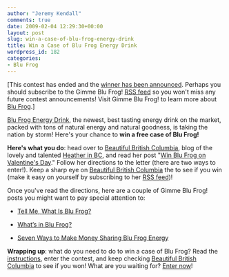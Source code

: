 ```yaml
---
author: "Jeremy Kendall"
comments: true
date: 2009-02-04 12:29:30+00:00
layout: post
slug: win-a-case-of-blu-frog-energy-drink
title: Win a Case of Blu Frog Energy Drink
wordpress_id: 182
categories:
- Blu Frog
---
```


[This contest has ended and the [winner has been announced](http://gimmeblufrog.com/2009/02/14/blu-frog-energy-giveaway-winner-announced/). Perhaps you should subscribe to the Gimme Blu Frog! [RSS feed](http://gimmeblufrog.com/feed/) so you won't miss any future contest announcements! Visit Gimme Blu Frog! to learn more about [Blu Frog](http://gimmeblufrog.com).]

[Blu Frog Energy Drink](http://gimmeblufrog.com), the newest, best tasting energy drink on the market, packed with tons of natural energy and natural goodness, is taking the nation by storm!  Here's your chance to **win a free case of Blu Frog!**

**Here's what you do**: head over to [Beautiful British Columbia](http://boatinginbeautifulbritishcolumbia.com/), blog of the lovely and talented [Heather in BC](http://www.twitter.com/heatherinBC), and read her post "[Win Blu Frog on Valentine's Day](http://boatinginbeautifulbritishcolumbia.com/2009/02/03/win-blu-frog-on-valentines-day/)."  Follow her directions to the letter (there are two ways to enter!).  Keep a sharp eye on [Beautiful British Columbia](http://boatinginbeautifulbritishcolumbia.com/) the to see if you win (make it easy on yourself by subscribing to her [RSS feed](http://boatinginbeautifulbritishcolumbia.com/feed/))!

Once you've read the directions, here are a couple of Gimme Blu Frog! posts you might want to pay special attention to:



	
  * [Tell Me, What Is Blu Frog?](http://gimmeblufrog.com/2009/01/27/tell-me-what-is-blu-frog/)

	
  * [What’s in Blu Frog?](http://gimmeblufrog.com/2009/01/30/whats-in-blu-frog/)

	
  * [Seven Ways to Make Money Sharing Blu Frog Energy](http://gimmeblufrog.com/2009/01/28/seven-ways-to-make-money-sharing-blu-frog-energy/)


**Wrapping up**: what do you need to do to win a case of Blu Frog? Read the [instructions](http://boatinginbeautifulbritishcolumbia.com/2009/02/03/win-blu-frog-on-valentines-day/), enter the contest, and keep checking [Beautiful British Columbia](http://boatinginbeautifulbritishcolumbia.com/) to see if you won!  What are you waiting for?  [Enter now](http://boatinginbeautifulbritishcolumbia.com/2009/02/03/win-blu-frog-on-valentines-day/)!
